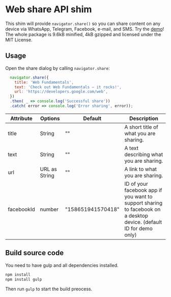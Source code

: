 # Web share API shim
This shim will provide `navigator.share()` so you can share content on any device via WhatsApp, Telegram, Facebook, e-mail, and SMS.
Try the [demo](demo/)! The whole package is 9.6kB minified, 4kB gzipped and licensed under the MIT License.

## Usage
Open the share dialog by calling `navigator.share`:

```javascript
  navigator.share({
    title: 'Web Fundamentals',
    text: 'Check out Web Fundamentals — it rocks!',
    url: 'https://developers.google.com/web',
  })
  .then( _ => console.log('Successful share'))
  .catch( error => console.log('Error sharing', error));
```

Attribute | Options | Default | Description
----------|---------|---------|------------
title | String | "" | A short title of what you are sharing.
text | String | "" | A text describing what you are sharing.
url | URL as String | "" | A link to what you are sharing.
facebookId | number | "158651941570418" | ID of your facebook app if you want to support sharing to facebook on a desktop device. (default ID for demo only)

## Build source code
You need to have gulp and all dependencies installed.

```sh
npm install 
npm install gulp
```
Then run `gulp` to start the build preocess.
